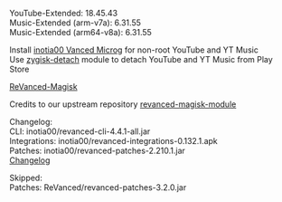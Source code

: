 YouTube-Extended: 18.45.43  
Music-Extended (arm-v7a): 6.31.55  
Music-Extended (arm64-v8a): 6.31.55  

Install [inotia00 Vanced Microg](https://github.com/inotia00/VancedMicroG/releases) for non-root YouTube and YT Music  
Use [zygisk-detach](https://github.com/j-hc/zygisk-detach) module to detach YouTube and YT Music from Play Store  

[ReVanced-Magisk](https://github.com/kingsmanvn1112/ReVanced-Magisk)  

Credits to our upstream repository [revanced-magisk-module](https://github.com/j-hc/revanced-magisk-module)  

Changelog:  
CLI: inotia00/revanced-cli-4.4.1-all.jar  
Integrations: inotia00/revanced-integrations-0.132.1.apk  
Patches: inotia00/revanced-patches-2.210.1.jar  
[Changelog](https://github.com/inotia00/revanced-patches/releases/tag/v2.210.1)  

Skipped:  
Patches: ReVanced/revanced-patches-3.2.0.jar    
